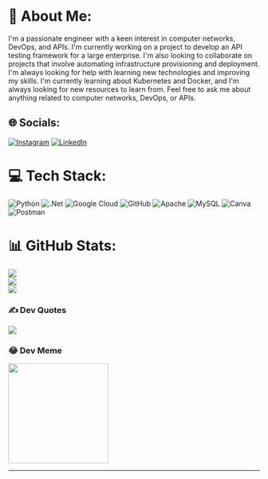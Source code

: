 # 💫 About Me:
I'm a passionate engineer with a keen interest in computer networks, DevOps, and APIs. I'm currently working on a project to develop an API testing framework for a large enterprise. I'm also looking to collaborate on projects that involve automating infrastructure provisioning and deployment. I'm always looking for help with learning new technologies and improving my skills. I'm currently learning about Kubernetes and Docker, and I'm always looking for new resources to learn from. Feel free to ask me about anything related to computer networks, DevOps, or APIs.


## 🌐 Socials:
[![Instagram](https://img.shields.io/badge/Instagram-%23E4405F.svg?logo=Instagram&logoColor=white)](https://instagram.com/dhanushu1999) [![LinkedIn](https://img.shields.io/badge/LinkedIn-%230077B5.svg?logo=linkedin&logoColor=white)](https://linkedin.com/in/dhanush-u-824b91152) 

# 💻 Tech Stack:
![Python](https://img.shields.io/badge/python-3670A0?style=plastic&logo=python&logoColor=ffdd54) ![.Net](https://img.shields.io/badge/.NET-5C2D91?style=plastic&logo=.net&logoColor=white) ![Google Cloud](https://img.shields.io/badge/Google%20Cloud-%234285F4.svg?style=plastic&logo=google-cloud&logoColor=white) ![GitHub](https://img.shields.io/badge/GitHub-%23121011.svg?style=plastic&logo=github&logoColor=white) ![Apache](https://img.shields.io/badge/apache-%23D42029.svg?style=plastic&logo=apache&logoColor=white) ![MySQL](https://img.shields.io/badge/mysql-%2300f.svg?style=plastic&logo=mysql&logoColor=white) ![Canva](https://img.shields.io/badge/Canva-%2300C4CC.svg?style=plastic&logo=Canva&logoColor=white) ![Postman](https://img.shields.io/badge/Postman-FF6C37?style=plastic&logo=postman&logoColor=white)
# 📊 GitHub Stats:
![](https://github-readme-stats.vercel.app/api?username=Dhanushu1999&theme=dark&hide_border=false&include_all_commits=true&count_private=true)<br/>
![](https://github-readme-streak-stats.herokuapp.com/?user=Dhanushu1999&theme=dark&hide_border=false)<br/>
![](https://github-readme-stats.vercel.app/api/top-langs/?username=Dhanushu1999&theme=dark&hide_border=false&include_all_commits=true&count_private=true&layout=compact)

### ✍️ Dev Quotes
![](https://quotes-github-readme.vercel.app/api?type=horizontal&theme=dark)

### 😂 Dev Meme
<img src='https://randommeme-five.vercel.app/' style="height: 200px;"/>

---

